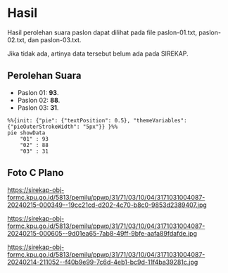 # Hasil

Hasil perolehan suara paslon dapat dilihat pada file paslon-01.txt, paslon-02.txt, dan paslon-03.txt.

Jika tidak ada, artinya data tersebut belum ada pada SIREKAP.

## Perolehan Suara

 * Paslon 01: **93**.
 * Paslon 02: **88**.
 * Paslon 03: **31**.

```mermaid
%%{init: {"pie": {"textPosition": 0.5}, "themeVariables": {"pieOuterStrokeWidth": "5px"}} }%%
pie showData
    "01" : 93
    "02" : 88
    "03" : 31
```
## Foto C Plano

https://sirekap-obj-formc.kpu.go.id/5813/pemilu/ppwp/31/71/03/10/04/3171031004087-20240215-000349--19cc21cd-d202-4c70-b8c0-9853d2389407.jpg

https://sirekap-obj-formc.kpu.go.id/5813/pemilu/ppwp/31/71/03/10/04/3171031004087-20240215-000605--9d01ea65-7ab8-49ff-9bfe-aafa89fdafde.jpg

https://sirekap-obj-formc.kpu.go.id/5813/pemilu/ppwp/31/71/03/10/04/3171031004087-20240214-211052--f40b9e99-7c6d-4eb1-bc9d-11f4ba39281c.jpg
